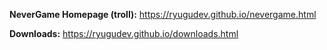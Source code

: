 **NeverGame Homepage (troll):** https://ryugudev.github.io/nevergame.html

**Downloads:** https://ryugudev.github.io/downloads.html
